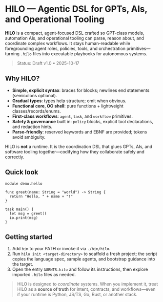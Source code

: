 # HILO — Agentic DSL for GPTs, AIs, and Operational Tooling

**HILO** is a compact, agent-focused DSL crafted so GPT-class models, automation AIs, and operational tooling can parse, reason about, and coordinate complex workflows. It stays human-readable while foregrounding agent roles, policies, tools, and orchestration primitives—turning `.hilo` files into executable playbooks for autonomous systems.

> Status: Draft v1.0 • 2025-10-17

## Why HILO?

- **Simple, explicit syntax**: braces for blocks; newlines end statements (semicolons optional).
- **Gradual types**: types help structure; omit when obvious.
- **Functional core, OO shell**: pure functions + lightweight classes/records/enums.
- **First-class workflows**: `agent`, `task`, and `workflow` primitives.
- **Safety & governance** built in: `policy` blocks, explicit tool declarations, and redaction hints.
- **Parse-friendly**: reserved keywords and EBNF are provided; tokens avoid ambiguity.

HILO is **not** a runtime. It is the coordination DSL that glues GPTs, AIs, and software tooling together—codifying how they collaborate safely and correctly.

## Quick look

```hilo
module demo.hello

func greet(name: String = "world") -> String {
  return "Hello, " + name + "!"
}

task main() {
  let msg = greet()
  io.print(msg)
}
```

## Getting started

1. Add `bin` to your PATH or invoke it via `./bin/hilo`.
2. Run `hilo init <target-directory>` to scaffold a fresh project; the script copies the language spec, sample agents, and bootstrap guidance into the target.
3. Open the entry `AGENTS.hilo` and follow its instructions, then explore imported `.hilo` files as needed.

> HILO is designed to *coordinate* systems. When you implement it, treat HILO as a **source of truth** for intent, contracts, and workflows—even if your runtime is Python, JS/TS, Go, Rust, or another stack.
